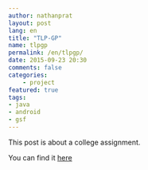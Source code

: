```yaml
---
author: nathanprat
layout: post
lang: en
title: "TLP-GP"
name: tlpgp
permalink: /en/tlpgp/
date: 2015-09-23 20:30
comments: false
categories:
    - project
featured: true
tags:
- java
- android
- gsf
---
```


This post is about a college assignment.

You can find it [here](https://github.com/nathanprat/tlp-gp)

